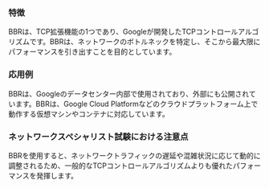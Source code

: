 

### 特徴
BBRは、TCP拡張機能の1つであり、Googleが開発したTCPコントロールアルゴリズムです。BBRは、ネットワークのボトルネックを特定し、そこから最大限にパフォーマンスを引き出すことを目的としています。

### 応用例
BBRは、Googleのデータセンター内部で使用されており、外部にも公開されています。BBRは、Google Cloud Platformなどのクラウドプラットフォーム上で動作する仮想マシンやコンテナに対応しています。

### ネットワークスペシャリスト試験における注意点
BBRを使用すると、ネットワークトラフィックの遅延や混雑状況に応じて動的に調整されるため、一般的なTCPコントロールアルゴリズムよりも優れたパフォーマンスを発揮します。